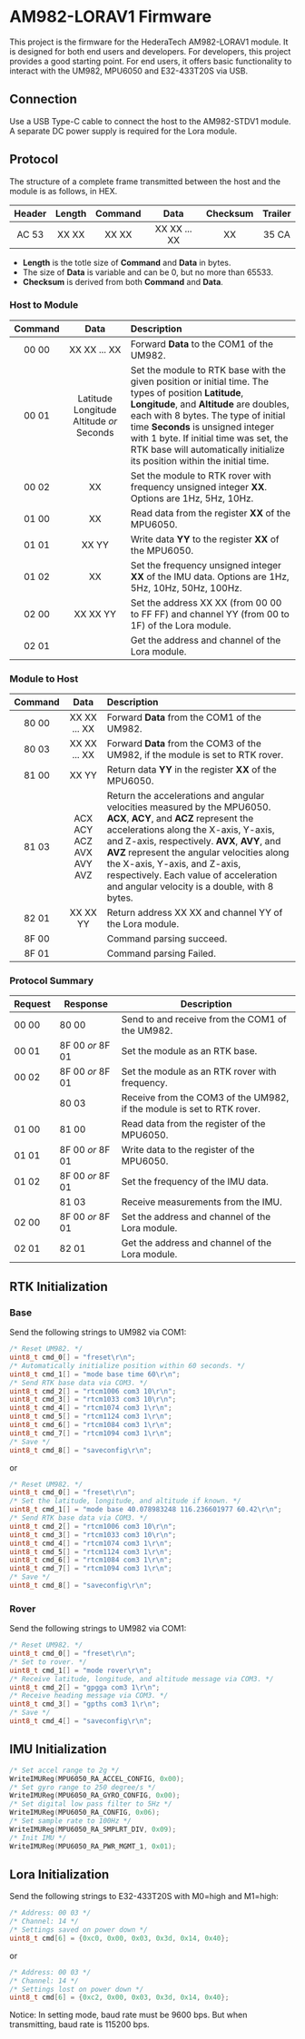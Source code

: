 # AM982-LORAV1 Firmware

This project is the firmware for the HederaTech AM982-LORAV1 module. It is designed for both end users and developers. For developers, this project provides a good starting point. For end users, it offers basic functionality to interact with the UM982, MPU6050 and E32-433T20S via USB.

## Connection

Use a USB Type-C cable to connect the host to the AM982-STDV1 module. A separate DC power supply is required for the Lora module.

## Protocol

The structure of a complete frame transmitted between the host and the module is as follows, in HEX.

|Header|Length|Command|Data|Checksum|Trailer|
|:---:|:---:|:---:|:---:|:---:|:---:|
|AC 53|XX XX|XX XX|XX XX ... XX|XX|35 CA|

* **Length** is the totle size of **Command** and **Data** in bytes.
* The size of **Data** is variable and can be 0, but no more than 65533.
* **Checksum** is derived from both **Command** and **Data**.

### Host to Module

|Command|Data|Description|
|:---:|:---:|:---|
|00 00|XX XX ... XX|Forward **Data** to the COM1 of the UM982.|
|00 01|Latitude Longitude Altitude *or* Seconds|Set the module to RTK base with the given position or initial time. The types of position **Latitude**, **Longitude**, and **Altitude** are doubles, each with 8 bytes. The type of initial time **Seconds** is unsigned integer with 1 byte. If initial time was set, the RTK base will automatically initialize its position within the initial time.|
|00 02|XX|Set the module to RTK rover with frequency unsigned integer **XX**. Options are 1Hz, 5Hz, 10Hz.|
|01 00|XX|Read data from the register **XX** of the MPU6050.|
|01 01|XX YY|Write data **YY** to the register **XX** of the MPU6050.|
|01 02|XX|Set the frequency unsigned integer **XX** of the IMU data. Options are 1Hz, 5Hz, 10Hz, 50Hz, 100Hz.|
|02 00|XX XX YY|Set the address XX XX \(from 00 00 to FF FF\) and channel YY \(from 00 to 1F\) of the Lora module.|
|02 01||Get the address and channel of the Lora module.|

### Module to Host

|Command|Data|Description|
|:---:|:---:|:---|
|80 00|XX XX ... XX|Forward **Data** from the COM1 of the UM982.|
|80 03|XX XX ... XX|Forward **Data** from the COM3 of the UM982, if the module is set to RTK rover.|
|81 00|XX YY|Return data **YY** in the register **XX** of the MPU6050.|
|81 03|ACX ACY ACZ AVX AVY AVZ|Return the accelerations and angular velocities measured by the MPU6050. **ACX**, **ACY**, and **ACZ** represent the accelerations along the X-axis, Y-axis, and Z-axis, respectively. **AVX**, **AVY**, and **AVZ** represent the angular velocities along the X-axis, Y-axis, and Z-axis, respectively. Each value of acceleration and angular velocity is a double, with 8 bytes.|
|82 01|XX XX YY|Return address XX XX and channel YY of the Lora module.|
|8F 00||Command parsing succeed.|
|8F 01||Command parsing Failed.|

### Protocol Summary

|Request|Response|Description|
|---|---|---|
|00 00|80 00|Send to and receive from the COM1 of the UM982.|
|00 01|8F 00 *or* 8F 01|Set the module as an RTK base.|
|00 02|8F 00 *or* 8F 01|Set the module as an RTK rover with frequency.|
||80 03|Receive from the COM3 of the UM982, if the module is set to RTK rover.|
|01 00|81 00|Read data from the register of the MPU6050.|
|01 01|8F 00 *or* 8F 01|Write data to the register of the MPU6050.|
|01 02|8F 00 *or* 8F 01|Set the frequency of the IMU data.|
||81 03|Receive measurements from the IMU.|
|02 00|8F 00 *or* 8F 01|Set the address and channel of the Lora module.|
|02 01|82 01|Get the address and channel of the Lora module.|

## RTK Initialization

### Base

Send the following strings to UM982 via COM1:

```c
/* Reset UM982. */
uint8_t cmd_0[] = "freset\r\n";
/* Automatically initialize position within 60 seconds. */
uint8_t cmd_1[] = "mode base time 60\r\n";
/* Send RTK base data via COM3. */
uint8_t cmd_2[] = "rtcm1006 com3 10\r\n";
uint8_t cmd_3[] = "rtcm1033 com3 10\r\n";
uint8_t cmd_4[] = "rtcm1074 com3 1\r\n";
uint8_t cmd_5[] = "rtcm1124 com3 1\r\n";
uint8_t cmd_6[] = "rtcm1084 com3 1\r\n";
uint8_t cmd_7[] = "rtcm1094 com3 1\r\n";
/* Save */
uint8_t cmd_8[] = "saveconfig\r\n";
```

or

```c
/* Reset UM982. */
uint8_t cmd_0[] = "freset\r\n";
/* Set the latitude, longitude, and altitude if known. */
uint8_t cmd_1[] = "mode base 40.078983248 116.236601977 60.42\r\n";
/* Send RTK base data via COM3. */
uint8_t cmd_2[] = "rtcm1006 com3 10\r\n";
uint8_t cmd_3[] = "rtcm1033 com3 10\r\n";
uint8_t cmd_4[] = "rtcm1074 com3 1\r\n";
uint8_t cmd_5[] = "rtcm1124 com3 1\r\n";
uint8_t cmd_6[] = "rtcm1084 com3 1\r\n";
uint8_t cmd_7[] = "rtcm1094 com3 1\r\n";
/* Save */
uint8_t cmd_8[] = "saveconfig\r\n";
```

### Rover

Send the following strings to UM982 via COM1:

```c
/* Reset UM982. */
uint8_t cmd_0[] = "freset\r\n";
/* Set to rover. */
uint8_t cmd_1[] = "mode rover\r\n";
/* Receive latitude, longitude, and altitude message via COM3. */
uint8_t cmd_2[] = "gpgga com3 1\r\n";
/* Receive heading message via COM3. */
uint8_t cmd_3[] = "gpths com3 1\r\n";
/* Save */
uint8_t cmd_4[] = "saveconfig\r\n";
```

## IMU Initialization

```c
/* Set accel range to 2g */
WriteIMUReg(MPU6050_RA_ACCEL_CONFIG, 0x00);
/* Set gyro range to 250 degree/s */
WriteIMUReg(MPU6050_RA_GYRO_CONFIG, 0x00);
/* Set digital low pass filter to 5Hz */
WriteIMUReg(MPU6050_RA_CONFIG, 0x06);
/* Set sample rate to 100Hz */
WriteIMUReg(MPU6050_RA_SMPLRT_DIV, 0x09);
/* Init IMU */
WriteIMUReg(MPU6050_RA_PWR_MGMT_1, 0x01);
```

## Lora Initialization

Send the following strings to E32-433T20S with M0=high and M1=high:

```c
/* Address: 00 03 */
/* Channel: 14 */
/* Settings saved on power down */
uint8_t cmd[6] = {0xc0, 0x00, 0x03, 0x3d, 0x14, 0x40};
```

or

```c
/* Address: 00 03 */
/* Channel: 14 */
/* Settings lost on power down */
uint8_t cmd[6] = {0xc2, 0x00, 0x03, 0x3d, 0x14, 0x40};
```

Notice: In setting mode, baud rate must be 9600 bps. But when transmitting, baud rate is 115200 bps.